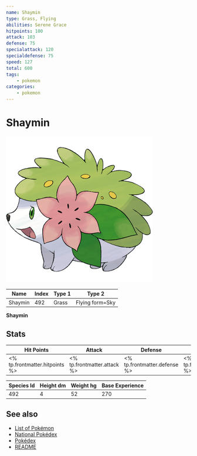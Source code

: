 ```yaml
---
name: Shaymin
type: Grass, Flying
abilities: Serene Grace
hitpoints: 100
attack: 103
defense: 75
specialattack: 120
specialdefense: 75
speed: 127
total: 600
tags:
    - pokemon
categories:
    - pokemon
---
```


# Shaymin


![Shaymin](images/492.png)

| **Name** | **Index** | **Type 1** | **Type 2** |
|----|----|----|----|
| Shaymin | 492 | Grass | Flying form=Sky  |

**Shaymin** 


## Stats

| **Hit Points** | **Attack** | **Defense** | **Special Attack** | **Special Defense** | **Speed** | **Total** |
|----------------|------------|-------------|--------------------|---------------------|-----------|-----------|
| <% tp.frontmatter.hitpoints %> | <% tp.frontmatter.attack %> | <% tp.frontmatter.defense %> | <% tp.frontmatter.specialattack %> | <% tp.frontmatter.specialdefense %> | <% tp.frontmatter.speed %> | <% tp.frontmatter.total %> |


| **Species Id** | **Height dm** | **Weight hg** | **Base Experience** |
|----------------|------------|------------|---------------------|
| 492 | 4 | 52 | 270 |

## See also

- [List of Pokémon](../pokemon.md)
- [National Pokédex](../national_pokedex.md)
- [Pokédex](../pokedex.md)
- [README](../README.md)
